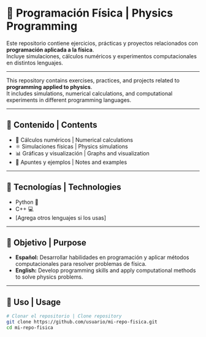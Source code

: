 # 📘 Programación Física | Physics Programming

Este repositorio contiene ejercicios, prácticas y proyectos relacionados con **programación aplicada a la física**.  
Incluye simulaciones, cálculos numéricos y experimentos computacionales en distintos lenguajes.

---

This repository contains exercises, practices, and projects related to **programming applied to physics**.  
It includes simulations, numerical calculations, and computational experiments in different programming languages.

---

## 📂 Contenido | Contents
- 🔢 Cálculos numéricos | Numerical calculations  
- ⚛️ Simulaciones físicas | Physics simulations  
- 📊 Gráficas y visualización | Graphs and visualization  
- 📝 Apuntes y ejemplos | Notes and examples  

---

## 🚀 Tecnologías | Technologies
- Python 🐍  
- C++ 💻  
- [Agrega otros lenguajes si los usas]  

---

## 🎯 Objetivo | Purpose
- **Español:** Desarrollar habilidades en programación y aplicar métodos computacionales para resolver problemas de física.  
- **English:** Develop programming skills and apply computational methods to solve physics problems.  

---

## 📖 Uso | Usage
```bash
# Clonar el repositorio | Clone repository
git clone https://github.com/usuario/mi-repo-fisica.git
cd mi-repo-fisica

